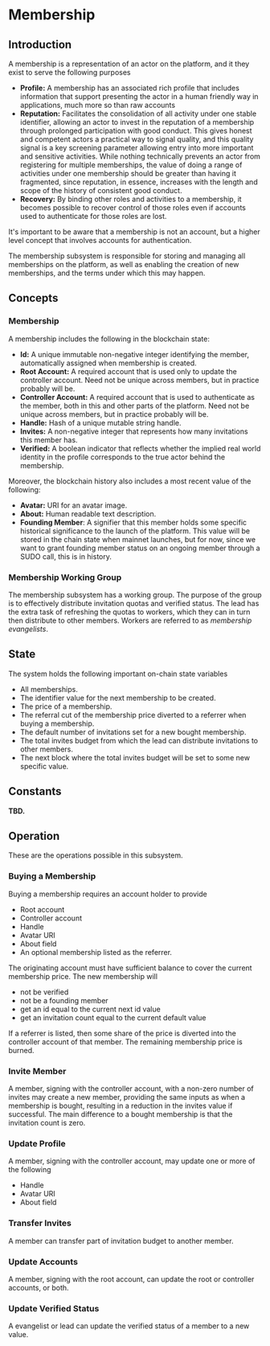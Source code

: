 
# Membership

## Introduction

A membership is a representation of an actor on the platform, and it they exist to serve the following purposes

- **Profile:** A membership has an associated rich profile that includes information that support presenting the actor in a human friendly way in applications, much more so than raw accounts
- **Reputation:** Facilitates the consolidation of all activity under one stable identifier, allowing an actor to invest in the reputation of a membership through prolonged participation with good conduct. This gives honest and competent actors a practical way to signal quality, and this quality signal is a key screening parameter allowing entry into more important and sensitive activities. While nothing technically prevents an actor from registering for multiple memberships, the value of doing a range of activities under one membership should be greater than having it fragmented, since reputation, in essence, increases with the length and scope of the history of consistent good conduct.
- **Recovery:** By binding other roles and activities to a membership, it becomes possible to recover control of those roles even if accounts used to authenticate for those roles are lost.

It's important to be aware that a membership is not an account, but a higher level concept that involves accounts for authentication.

The membership subsystem is responsible for storing and managing all memberships on the platform, as well as enabling the creation of new memberships, and the terms under which this may happen.

## Concepts

### Membership

A membership includes the following in the blockchain state:

- **Id:** A unique immutable non-negative integer identifying the member, automatically assigned when membership is created.
- **Root Account:** A required account that is used only to update the controller account. Need not be unique across members, but in practice probably will be.
- **Controller Account:** A required account that is used to authenticate as the member, both in this and other parts of the platform. Need not be unique across members, but in practice probably will be.
- **Handle:** Hash of a unique mutable string handle.
- **Invites:** A non-negative integer that represents how many invitations this member has.
- **Verified:** A boolean indicator that reflects whether the implied real world identity in the profile corresponds to the true actor behind the membership.

Moreover, the blockchain history also includes a most recent value of the following:

- **Avatar:** URI for an avatar image.
- **About:** Human readable text description.
- **Founding Member**: A signifier that this member holds some specific historical significance to the launch of the platform. This value will be stored in the chain state when mainnet launches, but for now, since we want to grant founding member status on an ongoing member through a SUDO call, this is in history.

### Membership Working Group

The membership subsystem has a working group. The purpose of the group is to effectively distribute invitation quotas and verified status. The lead has the extra task of refreshing the quotas to workers, which they can in turn then distribute to other members. Workers are referred to as _membership evangelists_.

## State

The system holds the following important on-chain state variables

- All memberships.
- The identifier value for the next membership to be created.
- The price of a membership.
- The referral cut of the membership price diverted to a referrer when buying a membership.
- The default number of invitations set for a new bought membership.
- The total invites budget from which the lead can distribute invitations to other members.
- The next block where the total invites budget will be set to some new specific value.

## Constants

**TBD.**

## Operation

These are the operations possible in this subsystem.

### Buying a Membership

Buying a membership requires an account holder to provide

- Root account
- Controller account
- Handle
- Avatar URI
- About field
- An optional membership listed as the referrer.

The originating account must have sufficient balance to cover the current membership price. The new membership will

- not be verified
- not be a founding member
- get an id equal to the current next id value
- get an invitation count equal to the current default value

If a referrer is listed, then some share of the price is diverted into the controller account of that member. The remaining membership price is burned.

### Invite Member

A member, signing with the controller account, with a non-zero number of invites may create a new member, providing the same inputs as when a membership is bought, resulting in a reduction in the invites value if successful. The main difference to a bought membership is that the invitation count is zero.

### Update Profile

A member, signing with the controller account, may update one or more of the following

- Handle
- Avatar URI
- About field

### Transfer Invites

A member can transfer part of invitation budget to another member.

### Update Accounts

A member, signing with the root account, can update the root or controller accounts, or both.

### Update Verified Status

A evangelist or lead can update the verified status of a member to a new value.
